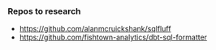 ### Repos to research
- https://github.com/alanmcruickshank/sqlfluff 
- https://github.com/fishtown-analytics/dbt-sql-formatter